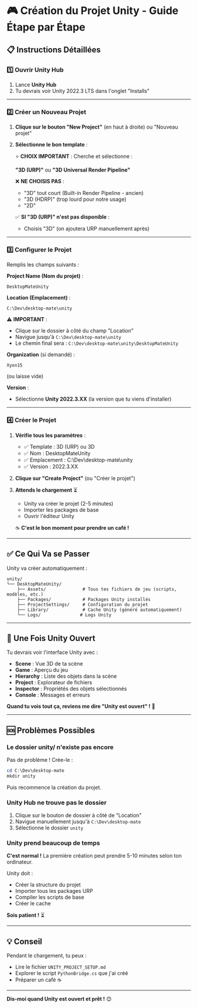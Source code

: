 # 🎮 Création du Projet Unity - Guide Étape par Étape

## 📋 Instructions Détaillées

### 1️⃣ Ouvrir Unity Hub

1. Lance **Unity Hub**
2. Tu devrais voir Unity 2022.3 LTS dans l'onglet "Installs"

---

### 2️⃣ Créer un Nouveau Projet

1. **Clique sur le bouton "New Project"** (en haut à droite) ou "Nouveau projet"

2. **Sélectionne le bon template** :
   
   ⭐ **CHOIX IMPORTANT** : Cherche et sélectionne :
   
   **"3D (URP)"** ou **"3D Universal Render Pipeline"**
   
   ❌ **NE CHOISIS PAS** :
   - "3D" tout court (Built-in Render Pipeline - ancien)
   - "3D (HDRP)" (trop lourd pour notre usage)
   - "2D"
   
   ✅ **SI "3D (URP)" n'est pas disponible** :
   - Choisis "3D" (on ajoutera URP manuellement après)

---

### 3️⃣ Configurer le Projet

Remplis les champs suivants :

**Project Name (Nom du projet)** :
```
DesktopMateUnity
```

**Location (Emplacement)** :
```
C:\Dev\desktop-mate\unity
```

⚠️ **IMPORTANT** : 
- Clique sur le dossier à côté du champ "Location"
- Navigue jusqu'à `C:\Dev\desktop-mate\unity`
- Le chemin final sera : `C:\Dev\desktop-mate\unity\DesktopMateUnity`

**Organization** (si demandé) :
```
Xyon15
```
(ou laisse vide)

**Version** :
- Sélectionne **Unity 2022.3.XX** (la version que tu viens d'installer)

---

### 4️⃣ Créer le Projet

1. **Vérifie tous les paramètres** :
   - ✅ Template : 3D (URP) ou 3D
   - ✅ Nom : DesktopMateUnity
   - ✅ Emplacement : C:\Dev\desktop-mate\unity
   - ✅ Version : 2022.3.XX

2. **Clique sur "Create Project"** (ou "Créer le projet")

3. **Attends le chargement** ⏳
   - Unity va créer le projet (2-5 minutes)
   - Importer les packages de base
   - Ouvrir l'éditeur Unity
   
   ☕ **C'est le bon moment pour prendre un café !**

---

## ✅ Ce Qui Va se Passer

Unity va créer automatiquement :

```
unity/
└── DesktopMateUnity/
    ├── Assets/              # Tous tes fichiers de jeu (scripts, modèles, etc.)
    ├── Packages/            # Packages Unity installés
    ├── ProjectSettings/     # Configuration du projet
    ├── Library/             # Cache Unity (généré automatiquement)
    └── Logs/               # Logs Unity
```

---

## 🎯 Une Fois Unity Ouvert

Tu devrais voir l'interface Unity avec :

- **Scene** : Vue 3D de ta scène
- **Game** : Aperçu du jeu
- **Hierarchy** : Liste des objets dans la scène
- **Project** : Explorateur de fichiers
- **Inspector** : Propriétés des objets sélectionnés
- **Console** : Messages et erreurs

**Quand tu vois tout ça, reviens me dire "Unity est ouvert" !** 🚀

---

## 🆘 Problèmes Possibles

### Le dossier unity/ n'existe pas encore

Pas de problème ! Crée-le :

```powershell
cd C:\Dev\desktop-mate
mkdir unity
```

Puis recommence la création du projet.

### Unity Hub ne trouve pas le dossier

1. Clique sur le bouton de dossier à côté de "Location"
2. Navigue manuellement jusqu'à `C:\Dev\desktop-mate`
3. Sélectionne le dossier `unity`

### Unity prend beaucoup de temps

**C'est normal !** La première création peut prendre 5-10 minutes selon ton ordinateur.

Unity doit :
- Créer la structure du projet
- Importer tous les packages URP
- Compiler les scripts de base
- Créer le cache

**Sois patient !** ⏳

---

## 💡 Conseil

Pendant le chargement, tu peux :
- Lire le fichier `UNITY_PROJECT_SETUP.md`
- Explorer le script `PythonBridge.cs` que j'ai créé
- Préparer un café ☕

---

**Dis-moi quand Unity est ouvert et prêt !** 😊

